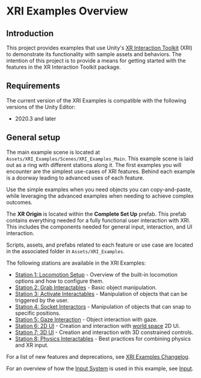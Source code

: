 # XRI Examples Overview

## Introduction

This project provides examples that use Unity's [XR Interaction Toolkit](https://docs.unity3d.com/Manual/com.unity.xr.interaction.toolkit.html) (XRI) to demonstrate its functionality with sample assets and behaviors.
The intention of this project is to provide a means for getting started with the features in the XR Interaction Toolkit package.

## Requirements
The current version of the XRI Examples is compatible with the following versions of the Unity Editor:

* 2020.3 and later

## General setup

The main example scene is located at `Assets/XRI_Examples/Scenes/XRI_Examples_Main`. This example scene is laid out as a ring with different stations along it. The first examples you will encounter are the simplest use-cases of XRI features. Behind each example is a doorway leading to advanced uses of each feature.

Use the simple examples when you need objects you can copy-and-paste, while leveraging the advanced examples when needing to achieve complex outcomes.

The **XR Origin** is located within the **Complete Set Up** prefab. This prefab contains everything needed for a fully functional user interaction with XRI. This includes the components needed for general input, interaction, and UI interaction.

Scripts, assets, and prefabs related to each feature or use case are located in the associated folder in `Assets/XRI_Examples`.

The following stations are available in the XRI Examples:

* [Station 1: Locomotion Setup](LocomotionSetup.md) - Overview of the built-in locomotion options and how to configure them.
* [Station 2: Grab Interactables](GrabInteractables.md) - Basic object manipulation.
* [Station 3: Activate Interactables](ActivateInteractables.md) - Manipulation of objects that can be triggered by the user.
* [Station 4: Socket Interactors](SocketInteractors.md) - Manipulation of objects that can snap to specific positions.
* [Station 5: Gaze Interaction](Gaze.md) - Object interaction with gaze.
* [Station 6: 2D UI](UI-2D.md) - Creation and interaction with [world space](https://docs.unity3d.com/Packages/com.unity.ugui@1.0/manual/UICanvas.html#world-space) 2D UI.
* [Station 7: 3D UI](UI-3D.md) - Creation and interaction with 3D constrained controls.
* [Station 8: Physics Interactables](PhysicsInteractables.md) - Best practices for combining physics and XR input.

For a list of new features and deprecations, see [XRI Examples Changelog](../CHANGELOG.md).

For an overview of how the [Input System](https://docs.unity3d.com/Manual/com.unity.inputsystem.html) is used in this example, see [Input](Input.md).